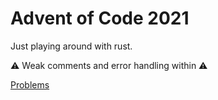 # Advent of Code 2021

Just playing around with rust. 

:warning: Weak comments and error handling within :warning:

[Problems](https://adventofcode.com/2021)
